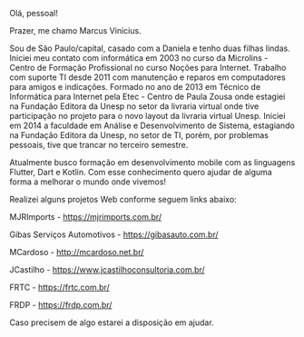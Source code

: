 Olá, pessoal!

Prazer, me chamo Marcus Vinicius.

Sou de São Paulo/capital, casado com a Daniela e tenho duas filhas lindas. Iniciei meu contato com informática em 2003 no curso da Microlins - Centro de Formação Profissional no curso Noções para Internet. Trabalho com suporte TI desde 2011 com manutenção e reparos em computadores para amigos e indicações. Formado no ano de 2013 em Técnico de Informática para Internet pela Etec - Centro de Paula Zousa onde estagiei na Fundação Editora da Unesp no setor da livraria virtual onde tive participação no projeto para o novo layout da livraria virtual Unesp. Iniciei em 2014 a faculdade em Análise e Desenvolvimento de Sistema, estagiando na Fundação Editora da Unesp, no setor de TI, porém, por problemas pessoais, tive que trancar no terceiro semestre.

Atualmente busco formação em desenvolvimento mobile com as linguagens Flutter, Dart e Kotlin. Com esse conhecimento quero ajudar de alguma forma a melhorar o mundo onde vivemos!

Realizei alguns projetos Web conforme seguem links abaixo:

MJRImports - https://mjrimports.com.br/

Gibas Serviços Automotivos - https://gibasauto.com.br/

MCardoso - http://mcardoso.net.br/

JCastilho - https://www.jcastilhoconsultoria.com.br/

FRTC - https://frtc.com.br/

FRDP - https://frdp.com.br/

Caso precisem de algo estarei a disposição em ajudar.
